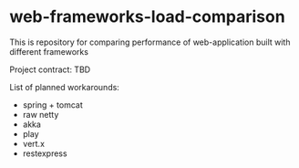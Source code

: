 web-frameworks-load-comparison
=======
This is repository for comparing performance of web-application built with different frameworks


Project contract:
TBD


List of planned workarounds:
* spring + tomcat
* raw netty
* akka
* play
* vert.x
* restexpress
